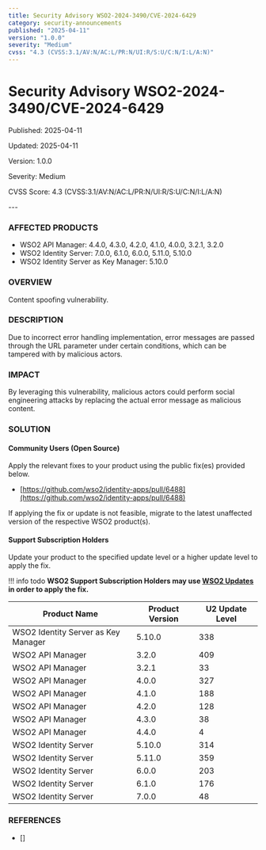 ```yaml
---
title: Security Advisory WSO2-2024-3490/CVE-2024-6429
category: security-announcements
published: "2025-04-11" 
version: "1.0.0"
severity: "Medium"
cvss: "4.3 (CVSS:3.1/AV:N/AC:L/PR:N/UI:R/S:U/C:N/I:L/A:N)"
---
```


# Security Advisory WSO2-2024-3490/CVE-2024-6429

<p class="doc-info">Published: 2025-04-11</p> 
<p class="doc-info">Updated: 2025-04-11</p>
<p class="doc-info">Version: 1.0.0</p>
<p class="doc-info">Severity: Medium</p>
<p class="doc-info">CVSS Score: 4.3 (CVSS:3.1/AV:N/AC:L/PR:N/UI:R/S:U/C:N/I:L/A:N)</p>
---

### AFFECTED PRODUCTS
* WSO2 API Manager: 4.4.0, 4.3.0, 4.2.0, 4.1.0, 4.0.0, 3.2.1, 3.2.0
* WSO2 Identity Server: 7.0.0, 6.1.0, 6.0.0, 5.11.0, 5.10.0
* WSO2 Identity Server as Key Manager: 5.10.0


### OVERVIEW
Content spoofing vulnerability.


### DESCRIPTION
Due to incorrect error handling implementation, error messages are passed through the URL parameter under certain conditions, which can be tampered with by malicious actors.


### IMPACT
By leveraging this vulnerability, malicious actors could perform social engineering attacks by replacing the actual error message as malicious content.


### SOLUTION

#### Community Users (Open Source)
Apply the relevant fixes to your product using the public fix(es) provided below.

* [https://github.com/wso2/identity-apps/pull/6488](https://github.com/wso2/identity-apps/pull/6488)

If applying the fix or update is not feasible, migrate to the latest unaffected version of the respective WSO2 product(s).


#### Support Subscription Holders

Update your product to the specified update level or a higher update level to apply the fix.

!!! info todo
    **WSO2 Support Subscription Holders may use [WSO2 Updates](https://wso2.com/updates/) in order to apply the fix.**

| Product Name | Product Version | U2 Update Level |
|--------------------------------|-----------------|-------------------|
| WSO2 Identity Server as Key Manager | 5.10.0          | 338               |
| WSO2 API Manager               | 3.2.0           | 409               |
| WSO2 API Manager               | 3.2.1           | 33                |
| WSO2 API Manager               | 4.0.0           | 327               |
| WSO2 API Manager               | 4.1.0           | 188               |
| WSO2 API Manager               | 4.2.0           | 128               |
| WSO2 API Manager               | 4.3.0           | 38                |
| WSO2 API Manager               | 4.4.0           | 4                 |
| WSO2 Identity Server           | 5.10.0          | 314               |
| WSO2 Identity Server           | 5.11.0          | 359               |
| WSO2 Identity Server           | 6.0.0           | 203               |
| WSO2 Identity Server           | 6.1.0           | 176               |
| WSO2 Identity Server           | 7.0.0           | 48                |


### REFERENCES
* []

